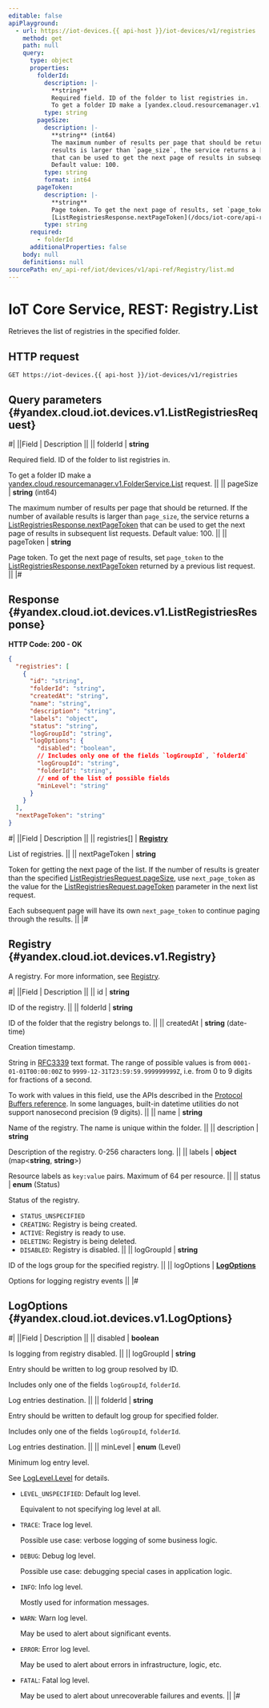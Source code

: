 ```yaml
---
editable: false
apiPlayground:
  - url: https://iot-devices.{{ api-host }}/iot-devices/v1/registries
    method: get
    path: null
    query:
      type: object
      properties:
        folderId:
          description: |-
            **string**
            Required field. ID of the folder to list registries in.
            To get a folder ID make a [yandex.cloud.resourcemanager.v1.FolderService.List](/docs/resource-manager/api-ref/Folder/list#List) request.
          type: string
        pageSize:
          description: |-
            **string** (int64)
            The maximum number of results per page that should be returned. If the number of available
            results is larger than `page_size`, the service returns a [ListRegistriesResponse.nextPageToken](/docs/iot-core/api-ref/Registry/list#yandex.cloud.iot.devices.v1.ListRegistriesResponse)
            that can be used to get the next page of results in subsequent list requests.
            Default value: 100.
          type: string
          format: int64
        pageToken:
          description: |-
            **string**
            Page token. To get the next page of results, set `page_token` to the
            [ListRegistriesResponse.nextPageToken](/docs/iot-core/api-ref/Registry/list#yandex.cloud.iot.devices.v1.ListRegistriesResponse) returned by a previous list request.
          type: string
      required:
        - folderId
      additionalProperties: false
    body: null
    definitions: null
sourcePath: en/_api-ref/iot/devices/v1/api-ref/Registry/list.md
---
```


# IoT Core Service, REST: Registry.List

Retrieves the list of registries in the specified folder.

## HTTP request

```
GET https://iot-devices.{{ api-host }}/iot-devices/v1/registries
```

## Query parameters {#yandex.cloud.iot.devices.v1.ListRegistriesRequest}

#|
||Field | Description ||
|| folderId | **string**

Required field. ID of the folder to list registries in.

To get a folder ID make a [yandex.cloud.resourcemanager.v1.FolderService.List](/docs/resource-manager/api-ref/Folder/list#List) request. ||
|| pageSize | **string** (int64)

The maximum number of results per page that should be returned. If the number of available
results is larger than `page_size`, the service returns a [ListRegistriesResponse.nextPageToken](#yandex.cloud.iot.devices.v1.ListRegistriesResponse)
that can be used to get the next page of results in subsequent list requests.
Default value: 100. ||
|| pageToken | **string**

Page token. To get the next page of results, set `page_token` to the
[ListRegistriesResponse.nextPageToken](#yandex.cloud.iot.devices.v1.ListRegistriesResponse) returned by a previous list request. ||
|#

## Response {#yandex.cloud.iot.devices.v1.ListRegistriesResponse}

**HTTP Code: 200 - OK**

```json
{
  "registries": [
    {
      "id": "string",
      "folderId": "string",
      "createdAt": "string",
      "name": "string",
      "description": "string",
      "labels": "object",
      "status": "string",
      "logGroupId": "string",
      "logOptions": {
        "disabled": "boolean",
        // Includes only one of the fields `logGroupId`, `folderId`
        "logGroupId": "string",
        "folderId": "string",
        // end of the list of possible fields
        "minLevel": "string"
      }
    }
  ],
  "nextPageToken": "string"
}
```

#|
||Field | Description ||
|| registries[] | **[Registry](#yandex.cloud.iot.devices.v1.Registry)**

List of registries. ||
|| nextPageToken | **string**

Token for getting the next page of the list. If the number of results is greater than
the specified [ListRegistriesRequest.pageSize](#yandex.cloud.iot.devices.v1.ListRegistriesRequest), use `next_page_token` as the value
for the [ListRegistriesRequest.pageToken](#yandex.cloud.iot.devices.v1.ListRegistriesRequest) parameter in the next list request.

Each subsequent page will have its own `next_page_token` to continue paging through the results. ||
|#

## Registry {#yandex.cloud.iot.devices.v1.Registry}

A registry. For more information, see [Registry](/docs/iot-core/concepts/index#registry).

#|
||Field | Description ||
|| id | **string**

ID of the registry. ||
|| folderId | **string**

ID of the folder that the registry belongs to. ||
|| createdAt | **string** (date-time)

Creation timestamp.

String in [RFC3339](https://www.ietf.org/rfc/rfc3339.txt) text format. The range of possible values is from
`0001-01-01T00:00:00Z` to `9999-12-31T23:59:59.999999999Z`, i.e. from 0 to 9 digits for fractions of a second.

To work with values in this field, use the APIs described in the
[Protocol Buffers reference](https://developers.google.com/protocol-buffers/docs/reference/overview).
In some languages, built-in datetime utilities do not support nanosecond precision (9 digits). ||
|| name | **string**

Name of the registry. The name is unique within the folder. ||
|| description | **string**

Description of the registry. 0-256 characters long. ||
|| labels | **object** (map<**string**, **string**>)

Resource labels as `key:value` pairs. Maximum of 64 per resource. ||
|| status | **enum** (Status)

Status of the registry.

- `STATUS_UNSPECIFIED`
- `CREATING`: Registry is being created.
- `ACTIVE`: Registry is ready to use.
- `DELETING`: Registry is being deleted.
- `DISABLED`: Registry is disabled. ||
|| logGroupId | **string**

ID of the logs group for the specified registry. ||
|| logOptions | **[LogOptions](#yandex.cloud.iot.devices.v1.LogOptions)**

Options for logging registry events ||
|#

## LogOptions {#yandex.cloud.iot.devices.v1.LogOptions}

#|
||Field | Description ||
|| disabled | **boolean**

Is logging from registry disabled. ||
|| logGroupId | **string**

Entry should be written to log group resolved by ID.

Includes only one of the fields `logGroupId`, `folderId`.

Log entries destination. ||
|| folderId | **string**

Entry should be written to default log group for specified folder.

Includes only one of the fields `logGroupId`, `folderId`.

Log entries destination. ||
|| minLevel | **enum** (Level)

Minimum log entry level.

See [LogLevel.Level](/docs/logging/api-ref/Export/run#yandex.cloud.logging.v1.LogLevel.Level) for details.

- `LEVEL_UNSPECIFIED`: Default log level.

  Equivalent to not specifying log level at all.
- `TRACE`: Trace log level.

  Possible use case: verbose logging of some business logic.
- `DEBUG`: Debug log level.

  Possible use case: debugging special cases in application logic.
- `INFO`: Info log level.

  Mostly used for information messages.
- `WARN`: Warn log level.

  May be used to alert about significant events.
- `ERROR`: Error log level.

  May be used to alert about errors in infrastructure, logic, etc.
- `FATAL`: Fatal log level.

  May be used to alert about unrecoverable failures and events. ||
|#